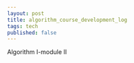 ```yaml
---
layout: post
title: algorithm_course_development_log
tags: tech
published: false
--- 
```


Algorithm I-module II
